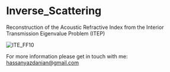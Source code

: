 # Inverse_Scattering
Reconstruction of the Acoustic Refractive Index from the Interior Transmission Eigenvalue Problem (ITEP)


![ITE_FF10](https://github.com/user-attachments/assets/3cd5c392-4c8d-4842-8119-b98d5de2fe53)



For more information please get in touch with me:
hassanyazdanian@gmail.com
